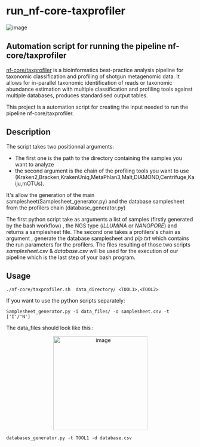 # run_nf-core-taxprofiler

![image](https://github.com/KhoujSunshine/run_nf-core-taxprofiler/assets/100375394/c53c2cbe-36bb-4ec6-a37f-d6e145ace858)


## Automation script for running the pipeline nf-core/taxprofiler

[nf-core/taxprofiler](https://github.com/nf-core/taxprofiler) is a bioinformatics best-practice analysis pipeline for taxonomic classification and profiling of shotgun metagenomic data. It allows for in-parallel taxonomic identification of reads or taxonomic abundance estimation with multiple classification and profiling tools against multiple databases, produces standardised output tables.


This project is a automation script for creating the input needed to run the pipeline nf-core/taxprofiler. 

## Description

The script takes two positionnal arguments:

- The first one is the path to the directory containing the samples you want to analyze
- the second argument is the chain of the profiling tools you want to use (Kraken2,Bracken,KrakenUniq,MetaPhlan3,Malt,DIAMOND,Centrifuge,Kaiju,mOTUs).

It's allow the generation of the main samplesheet(Samplesheet_generator.py) and the database samplesheet from the profilers chain (database_generator.py)



The first python script take as arguments a list of samples (firstly generated by the bash workflow) , the NGS type (*ILLUMINA* or *NANOPORE*) and returns a samplesheet file. 
The second one takes a profilers's chain as argument , generate the database samplesheet and *pip.txt* which contains the run parameters for the profilers.
The files resulting of those two scripts *samplesheet.csv* & *database.csv* will be used for the execution of our pipeline which is the last step of your bash program.


## Usage

```
./nf-core/taxprofiler.sh  data_directory/ <TOOL1>,<TOOL2>
```

If you want to use the python scripts separately:

```
Samplesheet_generator.py -i data_files/ -o samplesheet.csv -t ['I'/'N']
```
The data_files should look like this :

<p align="center">
    <img width="252" alt="image" src="https://github.com/KhoujSunshine/nf-core-taxprofiler-/assets/100375394/cbcc200c-c5ae-4d1b-ba6f-ba89beabd9b0"></p>

```
databases_generator.py -t TOOL1 -d database.csv  
```


